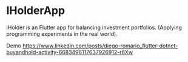 # IHolderApp
IHolder is an Flutter app for balancing investment portfolios. (Applying programming experiments in the real world).

Demo
https://www.linkedin.com/posts/diego-romario_flutter-dotnet-buyandhold-activity-6683496117637926912-r6Xw

